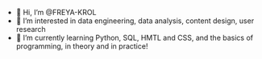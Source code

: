 - 👋 Hi, I’m @FREYA-KROL
- 👀 I’m interested in data engineering, data analysis, content design, user research
- 🌱 I’m currently learning Python, SQL, HMTL and CSS, and the basics of programming, in theory and in practice!



<!---
FREYA-KROL/FREYA-KROL is a ✨ special ✨ repository because its `README.md` (this file) appears on your GitHub profile.
You can click the Preview link to take a look at your changes.
--->
